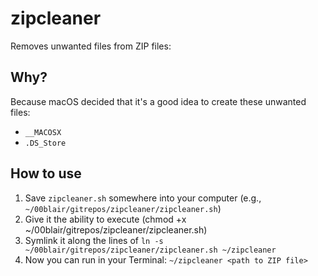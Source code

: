 # zipcleaner

Removes unwanted files from ZIP files:

## Why?

Because macOS decided that it's a good idea to create these unwanted files:

- `__MACOSX`
- `.DS_Store`

## How to use

1. Save `zipcleaner.sh` somewhere into your computer (e.g., `~/00blair/gitrepos/zipcleaner/zipcleaner.sh`)
2. Give it the ability to execute (chmod +x ~/00blair/gitrepos/zipcleaner/zipcleaner.sh)
3. Symlink it along the lines of `ln -s ~/00blair/gitrepos/zipcleaner/zipcleaner.sh ~/zipcleaner`
4. Now you can run in your Terminal: `~/zipcleaner <path to ZIP file>`
